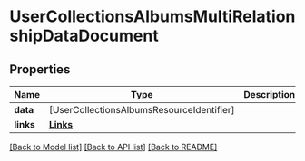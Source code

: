 # UserCollectionsAlbumsMultiRelationshipDataDocument

## Properties
Name | Type | Description | Notes
------------ | ------------- | ------------- | -------------
**data** | [UserCollectionsAlbumsResourceIdentifier] |  | [optional] 
**links** | [**Links**](Links.md) |  | 

[[Back to Model list]](../README.md#documentation-for-models) [[Back to API list]](../README.md#documentation-for-api-endpoints) [[Back to README]](../README.md)


